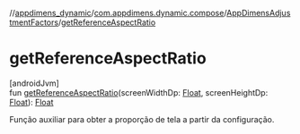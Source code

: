 //[appdimens_dynamic](../../../index.md)/[com.appdimens.dynamic.compose](../index.md)/[AppDimensAdjustmentFactors](index.md)/[getReferenceAspectRatio](get-reference-aspect-ratio.md)

# getReferenceAspectRatio

[androidJvm]\
fun [getReferenceAspectRatio](get-reference-aspect-ratio.md)(screenWidthDp: [Float](https://kotlinlang.org/api/core/kotlin-stdlib/kotlin/-float/index.html), screenHeightDp: [Float](https://kotlinlang.org/api/core/kotlin-stdlib/kotlin/-float/index.html)): [Float](https://kotlinlang.org/api/core/kotlin-stdlib/kotlin/-float/index.html)

Função auxiliar para obter a proporção de tela a partir da configuração.